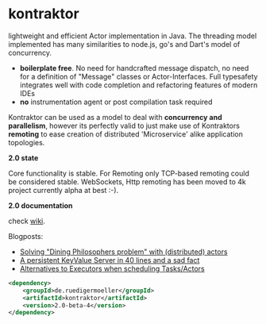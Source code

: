 kontraktor
==========

lightweight and efficient Actor implementation in Java. The threading model implemented has many similarities to node.js, go's and Dart's model of concurrency.

* **boilerplate free**. No need for handcrafted message dispatch, no need for a definition of "Message" classes or Actor-Interfaces. Full typesafety integrates well with code completion and refactoring features of modern IDEs
* **no** instrumentation agent or post compilation task required

Kontraktor can be used as a model to deal with **concurrency and parallelism**, however its perfectly valid to just make use of Kontraktors **remoting** to ease creation of distributed 'Microservice' alike application topologies.

**2.0 state**

Core functionality is stable. For Remoting only TCP-based remoting could be considered stable. WebSockets, Http remoting has been moved to 4k project currently alpha at best :-). 

**2.0 documentation**

check [wiki](https://github.com/RuedigerMoeller/kontraktor/wiki).

Blogposts:

* [Solving "Dining Philosophers problem" with (distributed) actors](http://java-is-the-new-c.blogspot.de/2014/09/breaking-habit-solving-dining.html)
* [A persistent KeyValue Server in 40 lines and a sad fact](http://java-is-the-new-c.blogspot.de/2014/12/a-persistent-keyvalue-server-in-40.html)
* [Alternatives to Executors when scheduling Tasks/Actors](http://java-is-the-new-c.blogspot.de/2014/10/alternatives-to-executors-when.html)


```xml
<dependency>
    <groupId>de.ruedigermoeller</groupId>
    <artifactId>kontraktor</artifactId>
    <version>2.0-beta-4</version>
</dependency>
```


